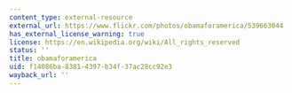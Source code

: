 ```yaml
---
content_type: external-resource
external_url: https://www.flickr.com/photos/obamaforamerica/539663044
has_external_license_warning: true
license: https://en.wikipedia.org/wiki/All_rights_reserved
status: ''
title: obamaforamerica
uid: f14086ba-8381-4397-b34f-37ac28cc92e3
wayback_url: ''
---
```

